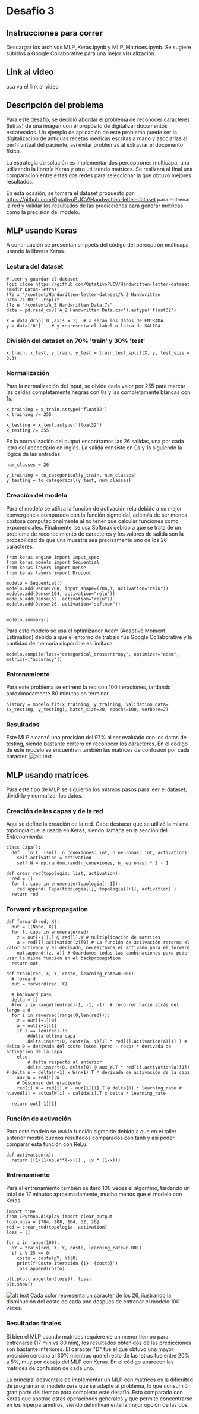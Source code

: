 
# Desafío 3

## Instrucciones para correr
Descargar los archivos MLP_Keras.ipynb y MLP_Matrices.ipynb. Se sugiere subirlos a Google Collaborative para una mejor visualización.
## Link al video
aca va el link al video
## Descripción del problema
Para este desafío, se decidió abordar el problema de reconocer carácteres (letras) de una imagen con el propósito de digitalizar documentos escaneados. Un ejemplo de aplicación de este problema puede ser la digitalización de antiguas recetas médicas escritas a mano y asociarlas al perfil virtual del paciente, así evitar problemas al extraviar el documento físico.

La estrategia de solución es implementar dos perceptrones multicapa, uno utilizando la librería Keras y otro utilizando matrices. Se realizará al final una comparación entre estas dos redes para seleccionar la que obtuvo mejores resultados.

En esta ocasión, se tomará el dataset propuesto por https://github.com/OptativoPUCV/Handwritten-letter-dataset para entrenar la red y validar los resultados de las predicciones para generar métricas como la precisión del modelo.

## MLP usando Keras
A continuación se presentan snippets del código del perceptrón multicapa usando la librería Keras.

### Lectura del dataset

```
# Leer y guardar el dataset
!git clone https://github.com/OptativoPUCV/Handwritten-letter-dataset
!mkdir Datos-letras
!7z x "/content/Handwritten-letter-dataset/A_Z Handwritten Data.7z.001" -tsplit
!7z e "/content/A_Z Handwritten Data.7z"
data = pd.read_csv('A_Z Handwritten Data.csv').astype('float32')
```
```
X = data.drop('0',axis = 1)  # x serán los datos de ENTRADA
y = data['0']    # y representa el label o letra de SALIDA
```

### División del dataset en 70% 'train' y 30% 'test'
```
x_train, x_test, y_train, y_test = train_test_split(X, y, test_size = 0.3)
```

### Normalización

Para la normalización del input, se divide cada valor por 255 para marcar las celdas completamente negras con 0s y las completamente blancas con 1s.
```
x_training = x_train.astype('float32')
x_training /= 255

x_testing = x_test.astype('float32')
x_testing /= 255
```
En la normalización del output encontramos las 26 salidas, una por cada letra del abecedario en inglés. La salida consiste en 0s y 1s siguiendo la lógica de las entradas.
```
num_classes = 26

y_training = to_categorical(y_train, num_classes)
y_testing = to_categorical(y_test, num_classes)
```
### Creación del modelo
Para el modelo se utiliza la función de activación relu debido a su mejor convergencia comparado con la función sigmoidal, además de ser menos costosa computacionalmente al no tener que calcular funciones como exponenciales. Finalmente, se usa Softmax debido a que se trata de un problema de reconocimiento de caracteres y los valores de salida son la probabilidad de que una muestra sea precisamente uno de los 26 caracteres.

```
from keras.engine import input_spec
from keras.models import Sequential
from keras.layers import Dense
from keras.layers import Dropout

modelo = Sequential()
modelo.add(Dense(208, input_shape=(784,), activation="relu"))
modelo.add(Dense(104, activation="relu"))
modelo.add(Dense(52, activation="relu"))
modelo.add(Dense(26, activation="softmax"))


modelo.summary()
```
Para este modelo se usa el optimizador Adam (Adaptive Moment Estimation) debido a que el entorno de trabajo fue Google Collaborative y la cantidad de memoria disponible es limitada.

```
modelo.compile(loss="categorical_crossentropy", optimizer="adam", metrics=["accuracy"])
```
### Entrenamiento
Para este problema se entrenó la red con 100 iteraciones, tardando aproximadamente 80 minutos en terminar.
```
history = modelo.fit(x_training, y_training, validation_data=(x_testing, y_testing), batch_size=20, epochs=100, verbose=2)
```
### Resultados
Este MLP alcanzó una precisión del 97% al ser evaluado con los datos de testing, siendo bastante certero en reconocer los caracteres. En el código de este modelo se encuentran también las matrices de confusión por cada caracter. 
![alt text](https://cdn.discordapp.com/attachments/454085077568192515/975515055405817907/unknown.png)

## MLP usando matrices
Para este tipo de MLP se siguieron los mismos pasos para leer el dataset, dividirlo y normalizar los datos.

### Creación de las capas y de la red
Aquí se define la creación de la red. Cabe destacar que se utilizó la misma topología que la usada en Keras, siendo llamada en la sección del *Entrenamiento*.
```
class Capa():
  def __init__(self, n_conexiones: int, n_neuronas: int, activation):
    self.activation = activation
    self.W = np.random.rand(n_conexiones, n_neuronas) * 2 - 1
```
```
def crear_red(topologia: list, activation):
  red = []
  for l, capa in enumerate(topologia[:-1]):
    red.append( Capa(topologia[l], topologia[l+1], activation) )
  return red
```
### Forward y backpropagation
```
def forward(red, X):
  out = [(None, X)]
  for l, capa in enumerate(red):
    z = out[-1][1] @ red[l].W # Multiplicación de matrices
    a = red[l].activation(z)[0] # La función de activación retorna el valor activado y el derivado, necesitamos el activado para el forward
    out.append((z, a)) # Guardamos todas las combinaciones para poder usar la misma función en el backpropagation
  return out
```
```
def train(red, X, Y, coste, learning_rate=0.001):
  # forward 
  out = forward(red, X)

  # backward pass
  delta = []
  #for i in range(len(red)-1, -1, -1): # recorrer hacie atrás del largo a 0
  for i in reversed(range(0,len(red))):
    z = out[i+1][0]
    a = out[i+1][1]
    if i == len(red)-1:
        #delta última capa
        delta.insert(0, coste(a, Y)[1] * red[i].activation(a)[1] ) # delta 0 = derivada del coste (osea Ypred - Yesp) * derivada de activación de la capa
    else:
        # delta respecto al anterior
        delta.insert(0, delta[0] @ aux_W.T * red[i].activation(a)[1]) # delta n = delta(n+1) x W(n+1).T * derivada de activación de la capa 
    aux_W = red[i].W
    # Descenso del gradiente
    red[i].W = red[i].W - out[i][1].T @ delta[0] * learning_rate # nuevoW[i] = actualW[i] - salida[i].T x delta * learning_rate

  return out[-1][1]
```


### Función de activación
Para este modelo se usó la función sigmoide debido a que en el taller anterior mostró buenos resultados comparados con tanh y así poder comparar esta función con ReLu.
```
def activation(x):
  return ((1/(1+np.e**(-x))) , (x * (1-x)))
```
### Entrenamiento
Para el entrenamiento también se iteró 100 veces el algoritmo, tardando un total de 17 minutos aproximadamente, mucho menos que el modelo con Keras.
```
import time 
from IPython.display import clear_output
topologia = [784, 208, 104, 52, 26]
red = crear_red(topologia, activation)
loss = []

for i in range(100):
  pY = train(red, X, Y, coste, learning_rate=0.001)
  if i % 25 == 0:
    costo = coste(pY, Y)[0]
    print(f'Coste iteración {i}: {costo}')
    loss.append(costo)
    
plt.plot(range(len(loss)), loss)
plt.show()
```
![alt text](https://cdn.discordapp.com/attachments/454085077568192515/975526482074034196/unknown.png)
Cada color representa un caracter de los 26, ilustrando la disminución del costo de cada uno después de entrenar el modelo 100 veces.
### Resultados finales
Si bien el MLP usando matrices requiere de un menor tiempo para entrenarse (17 min vs 80 min), los resultados obtenidos de las predicciones son bastante inferiores. El caracter "D" fue el que obtuvo una mayor precisión cercana al 30% mientras que el resto de las letras fue entre 20% a 5%, muy por debajo del MLP con Keras.
En el código aparecen las matrices de confusión de cada uno. 

La principal desventaja de implementar un MLP con matrices es la dificultad de programar el modelo para que se adapte al problema, lo que consumió gran parte del tiempo para completar este desafío. Esto comparado con Keras que abstrae estas operaciones generales y que permite concentrarse en los hiperparámetros, siendo definitivamente la mejor opción de las dos.